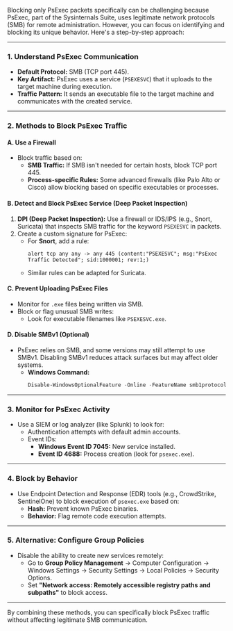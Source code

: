 Blocking only PsExec packets specifically can be challenging because PsExec, part of the Sysinternals Suite, uses legitimate network protocols (SMB) for remote administration. However, you can focus on identifying and blocking its unique behavior. Here's a step-by-step approach:

---

### **1. Understand PsExec Communication**
- **Default Protocol:** SMB (TCP port 445).
- **Key Artifact:** PsExec uses a service (`PSEXESVC`) that it uploads to the target machine during execution.
- **Traffic Pattern:** It sends an executable file to the target machine and communicates with the created service.

---

### **2. Methods to Block PsExec Traffic**

#### **A. Use a Firewall**
- Block traffic based on:
  - **SMB Traffic:** If SMB isn't needed for certain hosts, block TCP port 445.
  - **Process-specific Rules:** Some advanced firewalls (like Palo Alto or Cisco) allow blocking based on specific executables or processes.

#### **B. Detect and Block PsExec Service (Deep Packet Inspection)**
1. **DPI (Deep Packet Inspection):** Use a firewall or IDS/IPS (e.g., Snort, Suricata) that inspects SMB traffic for the keyword `PSEXESVC` in packets.
2. Create a custom signature for PsExec:
   - For **Snort**, add a rule:
     ```plaintext
     alert tcp any any -> any 445 (content:"PSEXESVC"; msg:"PsExec Traffic Detected"; sid:1000001; rev:1;)
     ```
   - Similar rules can be adapted for Suricata.

#### **C. Prevent Uploading PsExec Files**
- Monitor for `.exe` files being written via SMB.
- Block or flag unusual SMB writes:
  - Look for executable filenames like `PSEXESVC.exe`.

#### **D. Disable SMBv1 (Optional)**
- PsExec relies on SMB, and some versions may still attempt to use SMBv1. Disabling SMBv1 reduces attack surfaces but may affect older systems.
  - **Windows Command:**
    ```powershell
    Disable-WindowsOptionalFeature -Online -FeatureName smb1protocol
    ```

---

### **3. Monitor for PsExec Activity**
- Use a SIEM or log analyzer (like Splunk) to look for:
  - Authentication attempts with default admin accounts.
  - Event IDs:
    - **Windows Event ID 7045:** New service installed.
    - **Event ID 4688:** Process creation (look for `psexec.exe`).

---

### **4. Block by Behavior**
- Use Endpoint Detection and Response (EDR) tools (e.g., CrowdStrike, SentinelOne) to block execution of `psexec.exe` based on:
  - **Hash:** Prevent known PsExec binaries.
  - **Behavior:** Flag remote code execution attempts.

---

### **5. Alternative: Configure Group Policies**
- Disable the ability to create new services remotely:
  - Go to **Group Policy Management** → Computer Configuration → Windows Settings → Security Settings → Local Policies → Security Options.
  - Set **"Network access: Remotely accessible registry paths and subpaths"** to block access.

---

By combining these methods, you can specifically block PsExec traffic without affecting legitimate SMB communication.
